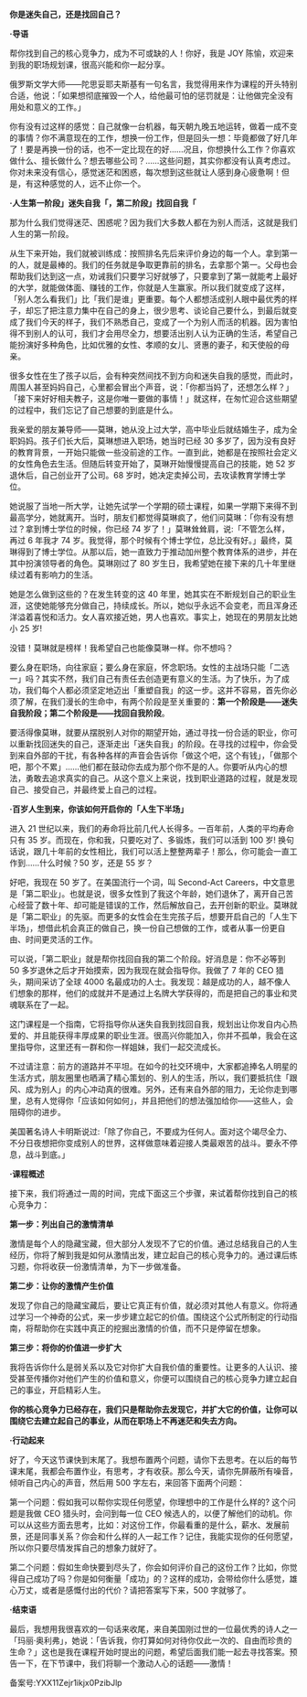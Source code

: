 **你是迷失自己，还是找回自己？**

**·导语**

帮你找到自己的核心竞争力，成为不可或缺的人！你好，我是 JOY 陈愉，欢迎来到我的职场规划课，很高兴能和你一起分享。

俄罗斯文学大师——陀思妥耶夫斯基有一句名言，我觉得用来作为课程的开头特别合适，他说：「如果想彻底摧毁一个人，给他最可怕的惩罚就是：让他做完全没有用处和意义的工作。」

你有没有过这样的感觉：自己就像一台机器，每天朝九晚五地运转，做着一成不变的事情？你不满意现在的工作，想换一份工作，但是回头一想：毕竟都做了好几年了！要是再换一份的话，也不一定比现在的好……况且，你想换什么工作？你喜欢做什么、擅长做什么？想去哪些公司？……这些问题，其实你都没有认真考虑过。你对未来没有信心，感觉迷茫和困惑，每次想到这些就让人感到身心疲惫啊！但是，有这种感觉的人，远不止你一个。

**·人生第一阶段」迷失自我「，第二阶段」找回自我「**

那为什么我们觉得迷茫、困惑呢？因为我们大多数人都在为别人而活，这就是我们人生的第一阶段。

从生下来开始，我们就被训练成：按照排名先后来评价身边的每一个人。拿到第一的人，就是最棒的。我们的任务就是争取更靠前的排名，去拿那个第一。父母也会帮助我们达到这一点，劝诫我们只要学习好就够了，只要拿到了第一就能考上最好的大学，就能做体面、赚钱的工作，你就是人生赢家。所以我们就变成了这样，「别人怎么看我们」比「我们是谁」更重要。每个人都想活成别人眼中最优秀的样子，却忘了把注意力集中在自己的身上，很少思考、谈论自己要什么，到最后就变成了我们今天的样子，我们不熟悉自己，变成了一个为别人而活的机器。因为害怕得不到别人的认可，我们才会用尽全力，想要活出别人认为正确的生活，希望自己能扮演好多种角色，比如优雅的女性、孝顺的女儿、贤惠的妻子，和天使般的母亲。

很多女性在生了孩子以后，会有种突然间找不到方向和迷失自我的感觉，而此时，周围人甚至妈妈自己，心里都会冒出个声音，说：「你都当妈了，还想怎么样？」「接下来好好相夫教子，这是你唯一要做的事情！」就这样，在匆忙迎合这些期望的过程中，我们忘记了自己想要的到底是什么。

我亲爱的朋友兼导师——莫琳，她从没上过大学，高中毕业后就结婚生子，成为全职妈妈。孩子们长大后，莫琳想进入职场，她当时已经 30 多岁了，因为没有良好的教育背景，一开始只能做一些没前途的工作。一直到此，她都是在按照社会定义的女性角色去生活。但随后转变开始了，莫琳开始慢慢提高自己的技能，她 52 岁退休后，自己创业开了公司。68 岁时，她决定卖掉公司，去攻读教育学博士学位。

她说服了当地一所大学，让她先试学一个学期的硕士课程，如果一学期下来得不到最高学分，她就离开。当时，朋友们都觉得莫琳疯了，他们问莫琳：「你有没有想过？拿到博士学位的时候，你已经 74 岁了！」莫琳耸耸肩，说:「不管怎么样，再过 6 年我才 74 岁。我觉得，那个时候有个博士学位，总比没有好。」最终，莫琳得到了博士学位。从那以后，她一直致力于推动加州整个教育体系的进步，并在其中扮演领导者的角色。莫琳刚过了 80 岁生日，我希望她在接下来的几十年里继续过着有影响力的生活。

她是怎么做到这些的？在发生转变的这 40 年里，她其实在不断规划自己的职业生涯，这使她能够充分做自己，持续成长。所以，她似乎永远不会变老，而且浑身还洋溢着喜悦和活力。女人喜欢接近她，男人也喜欢。事实上，她现在的男朋友比她小 25 岁\!  

没错！莫琳就是榜样！我希望自己也能像莫琳一样。你不想吗？

要么身在职场，向往家庭；要么身在家庭，怀念职场。女性的主战场只能「二选一」吗？其实不然，我们自己有责任去创造更有意义的生活。为了快乐，为了成功，我们每个人都必须坚定地迈出「重塑自我」的这一步。这并不容易，首先你必须了解，在我们漫长的生命中，有两个阶段是至关重要的：**第一个阶段是——迷失自我阶段；第二个阶段是——找回自我阶段**。

要活得像莫琳，就要从摆脱别人对你的期望开始，通过寻找一份合适的职业，你可以重新找回迷失的自己，逐渐走出「迷失自我」的阶段。在寻找的过程中，你会受到来自外部的干扰，有各种各样的声音会告诉你「做这个吧，这个有钱」，「做那个吧，那个不累」……他们都在鼓动你去成为那个你不是的人。你要听从内心的想法，勇敢去追求真实的自己。从这个意义上来说，找到职业道路的过程，就是发现自己、接受自己，并最终爱上自己的过程。

**·百岁人生到来，你该如何开启你的「人生下半场」**

进入 21 世纪以来，我们的寿命将比前几代人长得多。一百年前，人类的平均寿命只有 35 岁。而现在，你和我，只要吃对了、多锻炼，我们可以活到 100 岁\! 换句话说，跟几十年前的女性相比，我们可以活上整整两辈子！那么，你可能会一直工作到……什么时候？50 岁，还是 55 岁？ 

好吧，我现在 50 岁了。在美国流行一个词，叫 Second-Act Careers，中文意思是「第二职业」。也就是说，很多女性到了我这个年龄，她们退休了，离开自己苦心经营了数十年、却可能是错误的工作，然后解放自己，去开创新的职业。莫琳就是「第二职业」的先驱。而更多的女性会在生完孩子后，想要开启自己的「人生下半场」，想借此机会真正的做自己，换一份自己想做的工作，或者从事一份更自由、时间更灵活的工作。

可以说，「第二职业」就是帮你找回自我的第二个阶段。好消息是：你不必等到 50 多岁退休之后才开始摸索，因为我现在就会指导你。我做了 7 年的 CEO 猎头，期间采访了全球 4000 名最成功的人士。我发现：越是成功的人，越不像人们想象的那样，他们的成就并不是通过上名牌大学获得的，而是把自己的事业和灵魂联系在了一起。

这门课程是一个指南，它将指导你从迷失自我到找回自我，规划出让你发自内心热爱的、并且能获得丰厚成果的职业生涯。很高兴你能加入，你并不孤单，我会在这里指导你，这里还有一群和你一样姐妹，我们一起交流成长。

不过请注意：前方的道路并不平坦。在如今的社交环境中，大家都追捧名人明星的生活方式，朋友圈里也晒满了精心策划的、别人的生活，所以，我们要抵抗住「跟风、成为别人」的内心冲动真的很难。另外，还有来自外部的阻力，无论你走到哪里，总有人觉得你「应该如何如何」，并且把他们的想法强加给你——这些人，会阻碍你的进步。

美国著名诗人卡明斯说过:「除了你自己，不要成为任何人。面对这个竭尽全力、不分日夜想把你变成别人的世界，这样做意味着迎接人类最艰苦的战斗。要永不停息，战斗到底。」

  

**·课程概述**

接下来，我们将通过一周的时间，完成下面这三个步骤，来试着帮你找到自己的核心竞争力：

**第一步：列出自己的激情清单**

激情是每个人的隐藏宝藏，但大部分人发现不了它的价值。通过总结我自己的人生经历，你将了解到我是如何从激情出发，建立起自己的核心竞争力的。通过课后练习题，你将收获一份激情清单，为下一步做准备。

**第二步：让你的激情产生价值**

发现了你自己的隐藏宝藏后，要让它真正有价值，就必须对其他人有意义。你将通过学习一个神奇的公式，来一步步建立起它的价值。围绕这个公式所制定的行动指南，将帮助你在实践中真正的挖掘出激情的价值，而不只是停留在想象。

**第三步：将你的价值进一步扩大**

我将告诉你什么是弱关系以及它对你扩大自我价值的重要性。让更多的人认识、接受甚至传播你对他们产生的价值和意义，你便可以围绕自己的核心竞争力建立起自己的事业，开启精彩人生。

**你的核心竞争力已经存在，我们只是帮助你去发现它，并扩大它的价值，让你可以围绕它去建立起自己的事业，从而在职场上不再迷茫和失去方向。**

**·行动起来**

好了，今天这节课快到末尾了。我想布置两个问题，请你下去思考。在以后的每节课末尾，我都会布置作业，有思考，才有收获。那么今天，请你先屏蔽所有噪音，倾听自己内心的声音，然后用 500 字左右，来回答下面两个问题：

第一个问题：假如我可以帮你实现任何愿望，你理想中的工作是什么样的\? 这个问题是我做 CEO 猎头时，会问到每一位 CEO 候选人的，以便了解他们的动机。你可以从这些方面去思考，比如：对这份工作，你最看重的是什么，薪水、发展前景，还是同事关系？你会和什么样的人一起工作？记住，我能实现你的任何愿望，所以你只要尽情发挥自己的想象力就好了。

第二个问题：假如生命快要到尽头了，你会如何评价自己的这份工作？比如，你觉得自己成功了吗？你是如何衡量「成功」的？这样的成功，会带给你什么感觉，雄心万丈，或者是感慨付出的代价？请把答案写下来，500 字就够了。

**·结束语**

最后，我想用我很喜欢的一句话来收尾，来自美国刚过世的一位最优秀的诗人之一「玛丽·奥利弗」，她说：「告诉我，你打算如何对待你仅此一次的、自由而珍贵的生命？」这也是我在课程开始时提出的问题，希望后面我们能一起去寻找答案。预告一下，在下节课中，我们将聊一个激动人心的话题——激情！

备案号:YXX11Zejr1ikjx0PzibJlp